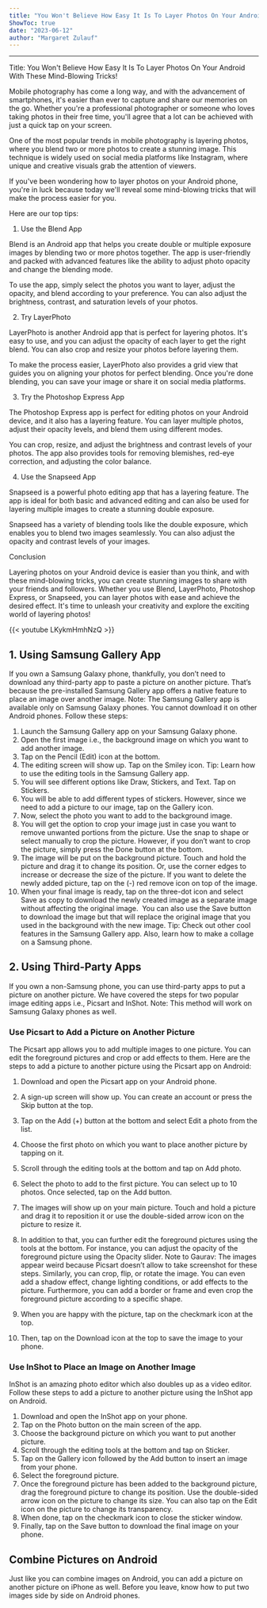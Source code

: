 ```yaml
---
title: "You Won't Believe How Easy It Is To Layer Photos On Your Android With These Mind-Blowing Tricks!"
ShowToc: true 
date: "2023-06-12"
author: "Margaret Zulauf"
---
```

*****
Title: You Won't Believe How Easy It Is To Layer Photos On Your Android With These Mind-Blowing Tricks!

Mobile photography has come a long way, and with the advancement of smartphones, it's easier than ever to capture and share our memories on the go. Whether you're a professional photographer or someone who loves taking photos in their free time, you'll agree that a lot can be achieved with just a quick tap on your screen.

One of the most popular trends in mobile photography is layering photos, where you blend two or more photos to create a stunning image. This technique is widely used on social media platforms like Instagram, where unique and creative visuals grab the attention of viewers.

If you've been wondering how to layer photos on your Android phone, you're in luck because today we'll reveal some mind-blowing tricks that will make the process easier for you.

Here are our top tips:

1. Use the Blend App

Blend is an Android app that helps you create double or multiple exposure images by blending two or more photos together. The app is user-friendly and packed with advanced features like the ability to adjust photo opacity and change the blending mode.

To use the app, simply select the photos you want to layer, adjust the opacity, and blend according to your preference. You can also adjust the brightness, contrast, and saturation levels of your photos.

2. Try LayerPhoto

LayerPhoto is another Android app that is perfect for layering photos. It's easy to use, and you can adjust the opacity of each layer to get the right blend. You can also crop and resize your photos before layering them.

To make the process easier, LayerPhoto also provides a grid view that guides you on aligning your photos for perfect blending. Once you're done blending, you can save your image or share it on social media platforms.

3. Try the Photoshop Express App

The Photoshop Express app is perfect for editing photos on your Android device, and it also has a layering feature. You can layer multiple photos, adjust their opacity levels, and blend them using different modes.

You can crop, resize, and adjust the brightness and contrast levels of your photos. The app also provides tools for removing blemishes, red-eye correction, and adjusting the color balance.

4. Use the Snapseed App

Snapseed is a powerful photo editing app that has a layering feature. The app is ideal for both basic and advanced editing and can also be used for layering multiple images to create a stunning double exposure.

Snapseed has a variety of blending tools like the double exposure, which enables you to blend two images seamlessly. You can also adjust the opacity and contrast levels of your images.

Conclusion

Layering photos on your Android device is easier than you think, and with these mind-blowing tricks, you can create stunning images to share with your friends and followers. Whether you use Blend, LayerPhoto, Photoshop Express, or Snapseed, you can layer photos with ease and achieve the desired effect. It's time to unleash your creativity and explore the exciting world of layering photos!

{{< youtube LKykmHmhNzQ >}} 



## 1. Using Samsung Gallery App


If you own a Samsung Galaxy phone, thankfully, you don’t need to download any third-party app to paste a picture on another picture. That’s because the pre-installed Samsung Gallery app offers a native feature to place an image over another image.
Note: The Samsung Gallery app is available only on Samsung Galaxy phones. You cannot download it on other Android phones.
Follow these steps:
1. Launch the Samsung Gallery app on your Samsung Galaxy phone.
2. Open the first image i.e., the background image on which you want to add another image.
3. Tap on the Pencil (Edit) icon at the bottom.
4. The editing screen will show up. Tap on the Smiley icon.
Tip: Learn how to use the editing tools in the Samsung Gallery app. 
5. You will see different options like Draw, Stickers, and Text. Tap on Stickers.
6. You will be able to add different types of stickers. However, since we need to add a picture to our image, tap on the Gallery icon.
7. Now, select the photo you want to add to the background image.
8. You will get the option to crop your image just in case you want to remove unwanted portions from the picture. Use the snap to shape or select manually to crop the picture. However, if you don’t want to crop the picture, simply press the Done button at the bottom.
9. The image will be put on the background picture. Touch and hold the picture and drag it to change its position. Or, use the corner edges to increase or decrease the size of the picture. If you want to delete the newly added picture, tap on the (-) red remove icon on top of the image.
10. When your final image is ready, tap on the three-dot icon and select Save as copy to download the newly created image as a separate image without affecting the original image.  You can also use the Save button to download the image but that will replace the original image that you used in the background with the new image.
Tip: Check out other cool features in the Samsung Gallery app. Also, learn how to make a collage on a Samsung phone. 

 
## 2. Using Third-Party Apps


If you own a non-Samsung phone, you can use third-party apps to put a picture on another picture. We have covered the steps for two popular image editing apps i.e., Picsart and InShot.
Note: This method will work on Samsung Galaxy phones as well.

 
### Use Picsart to Add a Picture on Another Picture


The Picsart app allows you to add multiple images to one picture. You can edit the foreground pictures and crop or add effects to them. Here are the steps to add a picture to another picture using the Picsart app on Android:
1. Download and open the Picsart app on your Android phone.
2. A sign-up screen will show up. You can create an account or press the Skip button at the top.
3. Tap on the Add (+) button at the bottom and select Edit a photo from the list.
4. Choose the first photo on which you want to place another picture by tapping on it.
5. Scroll through the editing tools at the bottom and tap on Add photo.
6. Select the photo to add to the first picture. You can select up to 10 photos. Once selected, tap on the Add button.
7. The images will show up on your main picture. Touch and hold a picture and drag it to reposition it or use the double-sided arrow icon on the picture to resize it.
8. In addition to that, you can further edit the foreground pictures using the tools at the bottom. For instance, you can adjust the opacity of the foreground picture using the Opacity slider. 
Note to Gaurav: The images appear weird because Picsart doesn’t allow to take screenshot for these steps.
Similarly, you can crop, flip, or rotate the image. You can even add a shadow effect, change lighting conditions, or add effects to the picture. Furthermore, you can add a border or frame and even crop the foreground picture according to a specific shape.

9. When you are happy with the picture, tap on the checkmark icon at the top.
10. Then, tap on the Download icon at the top to save the image to your phone. 

 
### Use InShot to Place an Image on Another Image


InShot is an amazing photo editor which also doubles up as a video editor. Follow these steps to add a picture to another picture using the InShot app on Android.
1. Download and open the InShot app on your phone.
2. Tap on the Photo button on the main screen of the app.
3. Choose the background picture on which you want to put another picture.
4. Scroll through the editing tools at the bottom and tap on Sticker.
5. Tap on the Gallery icon followed by the Add button to insert an image from your phone.
6. Select the foreground picture.
7. Once the foreground picture has been added to the background picture, drag the foreground picture to change its position. Use the double-sided arrow icon on the picture to change its size. You can also tap on the Edit icon on the picture to change its transparency.
8. When done, tap on the checkmark icon to close the sticker window.
9. Finally, tap on the Save button to download the final image on your phone.

 
## Combine Pictures on Android


Just like you can combine images on Android, you can add a picture on another picture on iPhone as well. Before you leave, know how to put two images side by side on Android phones. 




